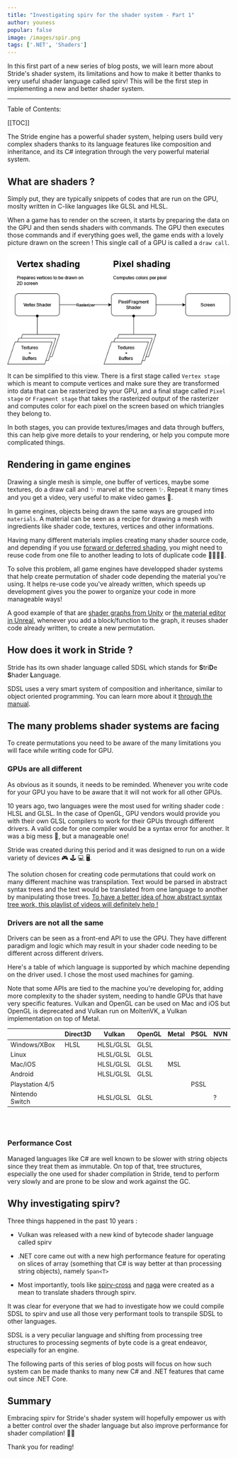 ```yaml
---
title: "Investigating spirv for the shader system - Part 1"
author: youness
popular: false
image: /images/spir.png
tags: ['.NET', 'Shaders']
---
```


In this first part of a new series of blog posts, we will learn more about Stride's shader system, its limitations and how to make it better thanks to very useful shader language called spirv!
This will be the first step in implementing a new and better shader system.

---

Table of Contents:

[[TOC]]

The Stride engine has a powerful shader system, helping users build very complex shaders thanks to its language features like composition and inheritance, and its C# integration through the very powerful material system.

## What are shaders ?

Simply put, they are typically snippets of codes that are run on the GPU, moslty written in C-like languages like GLSL and HLSL.

When a game has to render on the screen, it starts by preparing the data on the GPU and then sends shaders with commands. The GPU then executes those commands and if everything goes well, the game ends with a lovely picture drawn on the screen !
This single call of a GPU is called a `draw call`.

![shader overview](/images/blog/2023-11/shaders-explanation.png)

It can be simplified to this view. There is a first stage called `Vertex stage` which is meant to compute vertices and make sure they are transformed into data that can be rasterized by your GPU, and a final stage called `Pixel stage` or `Fragment stage` that takes the rasterized output of the rasterizer and computes color for each pixel on the screen based on which triangles they belong to.

In both stages, you can provide textures/images and data through buffers, this can help give more details to your rendering, or help you compute more complicated things.

## Rendering in game engines

Drawing a single mesh is simple, one buffer of vertices, maybe some textures, do a draw call and ✨ marvel at the screen ✨. Repeat it many times and you get a video, very useful to make video games 👾.

In game engines, objects being drawn the same ways are grouped into `materials`. A material can be seen as a recipe for drawing a mesh with ingredients like shader code, textures, vertices and other informations.

Having many different materials implies creating many shader source code, and depending if you use [forward or deferred shading](https://learnopengl.com/Advanced-Lighting/Deferred-Shading), you might need to reuse code from one file to another leading to lots of duplicate code 👩‍💻👨‍💻.

To solve this problem, all game engines have developped shader systems that help create permutation of shader code depending the material you're using. It helps re-use code you've already written, which speeds up development gives you the power to organize your code in more manageable ways!

A good example of that are [shader graphs from Unity](https://unity.com/features/shader-graph) or [the material editor in Unreal](https://docs.unrealengine.com/5.0/en-US/unreal-engine-material-editor-ui/), whenever you add a block/function to the graph, it reuses shader code already written, to create a new permutation.

## How does it work in Stride ?

Stride has its own shader language called SDSL which stands for **S**tri**D**e **S**hader **L**anguage.

SDSL uses a very smart system of composition and inheritance, similar to object oriented programming. You can learn more about it [through the manual](https://doc.stride3d.net/latest/en/manual/graphics/effects-and-shaders/index.html).

## The many problems shader systems are facing

To create permutations you need to be aware of the many limitations you will face while writing code for GPU.


### GPUs are all different

As obvious as it sounds, it needs to be reminded. Whenever you write code for your GPU you have to be aware that it will not work for all other GPUs.

10 years ago, two languages were the most used for writing shader code : HLSL and GLSL.
In the case of OpenGL, GPU vendors would provide you with their own GLSL compilers to work for their GPUs through different drivers. A valid code for one compiler would be a syntax error for another. It was a big mess 💩, but a manageable one!

Stride was created during this period and it was designed to run on a wide variety of devices 🎮 🕹️ 💻 🖥️.

The solution chosen for creating code permutations that could work on many different machine was transpilation. Text would be parsed in abstract syntax trees and the text would be translated from one language to another by manipulating those trees. [To have a better idea of how abstract syntax tree work, this playlist of videos will definitely help !](https://www.youtube.com/watch?v=cxNlb2GTKIc&list=PLTd6ceoshpreZuklA7RBMubSmhE0OHWh_&pp=iAQB)

### Drivers are not all the same

Drivers can be seen as a front-end API to use the GPU. They have different paradigm and logic which may result in your shader code needing to be different across different drivers.

Here's a table of which language is supported by which machine depending on the driver used. I chose the most used machines for gaming.

Note that some APIs are tied to the machine you're developing for, adding more complexity to the shader system, needing to handle GPUs that have very specific features. Vulkan and OpenGL can be used on Mac and iOS but OpenGL is deprecated and Vulkan run on MoltenVK, a Vulkan implementation on top of Metal.
<br/>

|                 |   Direct3D   | Vulkan    | OpenGL | Metal | PSGL | NVN |
|-----------------|--------------|-----------|--------|-------|------|-----|
| Windows/XBox    |     HLSL     | HLSL/GLSL | GLSL   |       |      |     |
| Linux           |              | HLSL/GLSL | GLSL   |       |      |     |
| Mac/iOS         |              | HLSL/GLSL | GLSL   |  MSL  |      |     |
| Android         |              | HLSL/GLSL | GLSL   |       |      |     |
| Playstation 4/5 |              |           |        |       | PSSL |     |
| Nintendo Switch |              | HLSL/GLSL | GLSL   |       |      |  ?  |

<br/>
<br/>

### Performance Cost

Managed languages like C# are well known to be slower with string objects since they treat them as immutable. On top of that, tree structures, especially the one used for shader compilation in Stride, tend to perform very slowly and are prone to be slow and work against the GC.

## Why investigating spirv?

Three things happened in the past 10 years :

* Vulkan was released with a new kind of bytecode shader language called spirv

* .NET core came out with a new high performance feature for operating on slices of array (something that C# is way better at than processing string objects), namely `Span<T>`

* Most importantly, tools like [spirv-cross](https://github.com/KhronosGroup/SPIRV-Cross) and [naga](https://github.com/gfx-rs/wgpu/tree/trunk/naga) were created as a mean to translate shaders through spirv.

It was clear for everyone that we had to investigate how we could compile SDSL to spirv and use all those very performant tools to transpile SDSL to other languages.

SDSL is a very peculiar language and shifting from processing tree structures to processing segments of byte code is a great endeavor, especially for an engine.

The following parts of this series of blog posts will focus on how such system can be made thanks to many new C# and .NET features that came out since .NET Core.

## Summary

Embracing spirv for Stride's shader system will hopefully empower us with a better control over the shader language but also improve performance for shader compilation!  💪💪

Thank you for reading!
